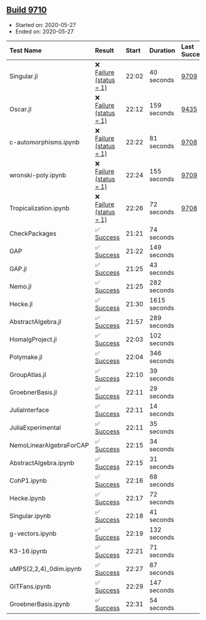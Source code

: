 ## [Build 9710](https://oscarci.mathematik.uni-kl.de/job/oscar/9710/)

* Started on: 2020-05-27
* Ended on: 2020-05-27

| Test Name    | Result | Start | Duration | Last Success | First Failure |
|:-------------|:-------|:------|:---------|:-------------|:--------------|
| Singular.jl | ❌ [Failure (status = 1)](https://oscarci.mathematik.uni-kl.de/job/oscar/9710/artifact/logs/build-9710/Singular.jl.log) | 22:02 | 40 seconds | [9709](https://oscarci.mathematik.uni-kl.de/job/oscar/9709/) | [9710](https://oscarci.mathematik.uni-kl.de/job/oscar/9710/) |
| Oscar.jl | ❌ [Failure (status = 1)](https://oscarci.mathematik.uni-kl.de/job/oscar/9710/artifact/logs/build-9710/Oscar.jl.log) | 22:12 | 159 seconds | [9435](https://oscarci.mathematik.uni-kl.de/job/oscar/9435/) | [9436](https://oscarci.mathematik.uni-kl.de/job/oscar/9436/) |
| c-automorphisms.ipynb | ❌ [Failure (status = 1)](https://oscarci.mathematik.uni-kl.de/job/oscar/9710/artifact/logs/build-9710/c-automorphisms.ipynb.log) | 22:22 | 81 seconds | [9708](https://oscarci.mathematik.uni-kl.de/job/oscar/9708/) | [9709](https://oscarci.mathematik.uni-kl.de/job/oscar/9709/) |
| wronski-poly.ipynb | ❌ [Failure (status = 1)](https://oscarci.mathematik.uni-kl.de/job/oscar/9710/artifact/logs/build-9710/wronski-poly.ipynb.log) | 22:24 | 155 seconds | [9709](https://oscarci.mathematik.uni-kl.de/job/oscar/9709/) | [9710](https://oscarci.mathematik.uni-kl.de/job/oscar/9710/) |
| Tropicalization.ipynb | ❌ [Failure (status = 1)](https://oscarci.mathematik.uni-kl.de/job/oscar/9710/artifact/logs/build-9710/Tropicalization.ipynb.log) | 22:26 | 72 seconds | [9708](https://oscarci.mathematik.uni-kl.de/job/oscar/9708/) | [9709](https://oscarci.mathematik.uni-kl.de/job/oscar/9709/) |
| CheckPackages | ✅ [Success](https://oscarci.mathematik.uni-kl.de/job/oscar/9710/artifact/logs/build-9710/CheckPackages.log) | 21:21 | 74 seconds |  |  |
| GAP | ✅ [Success](https://oscarci.mathematik.uni-kl.de/job/oscar/9710/artifact/logs/build-9710/GAP.log) | 21:22 | 149 seconds |  |  |
| GAP.jl | ✅ [Success](https://oscarci.mathematik.uni-kl.de/job/oscar/9710/artifact/logs/build-9710/GAP.jl.log) | 21:25 | 43 seconds |  |  |
| Nemo.jl | ✅ [Success](https://oscarci.mathematik.uni-kl.de/job/oscar/9710/artifact/logs/build-9710/Nemo.jl.log) | 21:25 | 282 seconds |  |  |
| Hecke.jl | ✅ [Success](https://oscarci.mathematik.uni-kl.de/job/oscar/9710/artifact/logs/build-9710/Hecke.jl.log) | 21:30 | 1615 seconds |  |  |
| AbstractAlgebra.jl | ✅ [Success](https://oscarci.mathematik.uni-kl.de/job/oscar/9710/artifact/logs/build-9710/AbstractAlgebra.jl.log) | 21:57 | 289 seconds |  |  |
| HomalgProject.jl | ✅ [Success](https://oscarci.mathematik.uni-kl.de/job/oscar/9710/artifact/logs/build-9710/HomalgProject.jl.log) | 22:03 | 102 seconds |  |  |
| Polymake.jl | ✅ [Success](https://oscarci.mathematik.uni-kl.de/job/oscar/9710/artifact/logs/build-9710/Polymake.jl.log) | 22:04 | 346 seconds |  |  |
| GroupAtlas.jl | ✅ [Success](https://oscarci.mathematik.uni-kl.de/job/oscar/9710/artifact/logs/build-9710/GroupAtlas.jl.log) | 22:10 | 39 seconds |  |  |
| GroebnerBasis.jl | ✅ [Success](https://oscarci.mathematik.uni-kl.de/job/oscar/9710/artifact/logs/build-9710/GroebnerBasis.jl.log) | 22:11 | 29 seconds |  |  |
| JuliaInterface | ✅ [Success](https://oscarci.mathematik.uni-kl.de/job/oscar/9710/artifact/logs/build-9710/JuliaInterface.log) | 22:11 | 14 seconds |  |  |
| JuliaExperimental | ✅ [Success](https://oscarci.mathematik.uni-kl.de/job/oscar/9710/artifact/logs/build-9710/JuliaExperimental.log) | 22:11 | 35 seconds |  |  |
| NemoLinearAlgebraForCAP | ✅ [Success](https://oscarci.mathematik.uni-kl.de/job/oscar/9710/artifact/logs/build-9710/NemoLinearAlgebraForCAP.log) | 22:15 | 34 seconds |  |  |
| AbstractAlgebra.ipynb | ✅ [Success](https://oscarci.mathematik.uni-kl.de/job/oscar/9710/artifact/logs/build-9710/AbstractAlgebra.ipynb.log) | 22:15 | 31 seconds |  |  |
| CohP1.ipynb | ✅ [Success](https://oscarci.mathematik.uni-kl.de/job/oscar/9710/artifact/logs/build-9710/CohP1.ipynb.log) | 22:16 | 68 seconds |  |  |
| Hecke.ipynb | ✅ [Success](https://oscarci.mathematik.uni-kl.de/job/oscar/9710/artifact/logs/build-9710/Hecke.ipynb.log) | 22:17 | 72 seconds |  |  |
| Singular.ipynb | ✅ [Success](https://oscarci.mathematik.uni-kl.de/job/oscar/9710/artifact/logs/build-9710/Singular.ipynb.log) | 22:18 | 41 seconds |  |  |
| g-vectors.ipynb | ✅ [Success](https://oscarci.mathematik.uni-kl.de/job/oscar/9710/artifact/logs/build-9710/g-vectors.ipynb.log) | 22:19 | 132 seconds |  |  |
| K3-16.ipynb | ✅ [Success](https://oscarci.mathematik.uni-kl.de/job/oscar/9710/artifact/logs/build-9710/K3-16.ipynb.log) | 22:21 | 71 seconds |  |  |
| uMPS(2,2,4)_0dim.ipynb | ✅ [Success](https://oscarci.mathematik.uni-kl.de/job/oscar/9710/artifact/logs/build-9710/uMPS-2-2-4-_0dim.ipynb.log) | 22:27 | 87 seconds |  |  |
| GITFans.ipynb | ✅ [Success](https://oscarci.mathematik.uni-kl.de/job/oscar/9710/artifact/logs/build-9710/GITFans.ipynb.log) | 22:29 | 147 seconds |  |  |
| GroebnerBasis.ipynb | ✅ [Success](https://oscarci.mathematik.uni-kl.de/job/oscar/9710/artifact/logs/build-9710/GroebnerBasis.ipynb.log) | 22:31 | 54 seconds |  |  |
